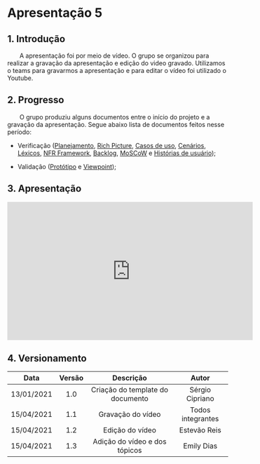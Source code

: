 # Apresentação 5

## 1. Introdução
&emsp;&emsp;A apresentação foi por meio de vídeo. O grupo se organizou para realizar a gravação da apresentação e edição do video gravado. Utilizamos o teams para gravarmos a apresentação e para editar o vídeo foi utilizado o Youtube.

## 2. Progresso
&emsp;&emsp;O grupo produziu alguns documentos entre o início do projeto e a gravação da apresentação. Segue abaixo lista de documentos feitos nesse período:

- Verificação ([Planejamento](https://requisitos-de-software.github.io/2020.2-CarteiraDigitalTransito/analise/verificacao/planejamento/), [Rich Picture](https://requisitos-de-software.github.io/2020.2-CarteiraDigitalTransito/analise/verificacao/rich_picture/), [Casos de uso](https://requisitos-de-software.github.io/2020.2-CarteiraDigitalTransito/analise/verificacao/caso_de_uso/), [Cenários](https://requisitos-de-software.github.io/2020.2-CarteiraDigitalTransito/analise/verificacao/cenario/), [Léxicos](https://requisitos-de-software.github.io/2020.2-CarteiraDigitalTransito/analise/verificacao/lexico/), [NFR Framework](https://requisitos-de-software.github.io/2020.2-CarteiraDigitalTransito/analise/verificacao/nfr_framework/), [Backlog](https://requisitos-de-software.github.io/2020.2-CarteiraDigitalTransito/analise/verificacao/backlog/), [MoSCoW](https://requisitos-de-software.github.io/2020.2-CarteiraDigitalTransito/analise/verificacao/moscow/) e [Histórias de usuário](https://requisitos-de-software.github.io/2020.2-CarteiraDigitalTransito/analise/verificacao/historia_de_usuario/));

- Validação ([Protótipo](https://requisitos-de-software.github.io/2020.2-CarteiraDigitalTransito/analise/validacao/prototipo/) e [Viewpoint](https://requisitos-de-software.github.io/2020.2-CarteiraDigitalTransito/analise/validacao/viewpoint/));

## 3. Apresentação

<iframe width="560" height="315" src="https://www.youtube.com/embed/7mmKGDa7qus" frameborder="0" allow="accelerometer; autoplay; clipboard-write; encrypted-media; gyroscope; picture-in-picture" allowfullscreen></iframe>

## 4. Versionamento

|    Data    | Versão |            Descrição             |      Autor      |
| :--------: | :----: | :------------------------------: | :-------------: |
| 13/01/2021 |  1.0   | Criação do template do documento | Sérgio Cipriano |
| 15/04/2021 |  1.1   |  Gravação do vídeo   |Todos integrantes|
| 15/04/2021 |  1.2   |  Edição do vídeo   |   Estevão Reis    |
| 15/04/2021 |  1.3   |  Adição do vídeo e dos tópicos   |   Emily Dias    |
